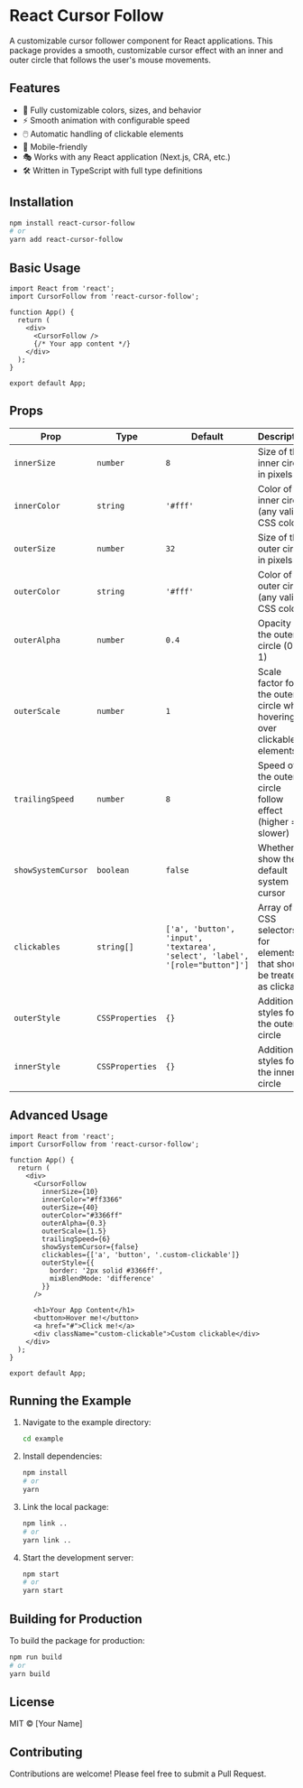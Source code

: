 # React Cursor Follow

A customizable cursor follower component for React applications. This package provides a smooth, customizable cursor effect with an inner and outer circle that follows the user's mouse movements.

## Features

- 🎨 Fully customizable colors, sizes, and behavior
- ⚡ Smooth animation with configurable speed
- 🖱️ Automatic handling of clickable elements
- 📱 Mobile-friendly
- 🎭 Works with any React application (Next.js, CRA, etc.)
- 🛠️ Written in TypeScript with full type definitions

## Installation

```bash
npm install react-cursor-follow
# or
yarn add react-cursor-follow
```

## Basic Usage

```tsx
import React from 'react';
import CursorFollow from 'react-cursor-follow';

function App() {
  return (
    <div>
      <CursorFollow />
      {/* Your app content */}
    </div>
  );
}

export default App;
```

## Props

| Prop | Type | Default | Description |
|------|------|---------|-------------|
| `innerSize` | `number` | `8` | Size of the inner circle in pixels |
| `innerColor` | `string` | `'#fff'` | Color of the inner circle (any valid CSS color) |
| `outerSize` | `number` | `32` | Size of the outer circle in pixels |
| `outerColor` | `string` | `'#fff'` | Color of the outer circle (any valid CSS color) |
| `outerAlpha` | `number` | `0.4` | Opacity of the outer circle (0 to 1) |
| `outerScale` | `number` | `1` | Scale factor for the outer circle when hovering over clickable elements |
| `trailingSpeed` | `number` | `8` | Speed of the outer circle follow effect (higher = slower) |
| `showSystemCursor` | `boolean` | `false` | Whether to show the default system cursor |
| `clickables` | `string[]` | `['a', 'button', 'input', 'textarea', 'select', 'label', '[role="button"]']` | Array of CSS selectors for elements that should be treated as clickable |
| `outerStyle` | `CSSProperties` | `{}` | Additional styles for the outer circle |
| `innerStyle` | `CSSProperties` | `{}` | Additional styles for the inner circle |

## Advanced Usage

```tsx
import React from 'react';
import CursorFollow from 'react-cursor-follow';

function App() {
  return (
    <div>
      <CursorFollow 
        innerSize={10}
        innerColor="#ff3366"
        outerSize={40}
        outerColor="#3366ff"
        outerAlpha={0.3}
        outerScale={1.5}
        trailingSpeed={6}
        showSystemCursor={false}
        clickables={['a', 'button', '.custom-clickable']}
        outerStyle={{
          border: '2px solid #3366ff',
          mixBlendMode: 'difference'
        }}
      />
      
      <h1>Your App Content</h1>
      <button>Hover me!</button>
      <a href="#">Click me!</a>
      <div className="custom-clickable">Custom clickable</div>
    </div>
  );
}

export default App;
```

## Running the Example

1. Navigate to the example directory:
   ```bash
   cd example
   ```

2. Install dependencies:
   ```bash
   npm install
   # or
   yarn
   ```

3. Link the local package:
   ```bash
   npm link ..
   # or
   yarn link ..
   ```

4. Start the development server:
   ```bash
   npm start
   # or
   yarn start
   ```

## Building for Production

To build the package for production:

```bash
npm run build
# or
yarn build
```

## License

MIT © [Your Name]

## Contributing

Contributions are welcome! Please feel free to submit a Pull Request.
